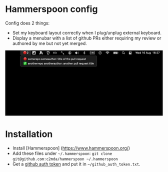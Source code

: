 # Hammerspoon config

Config does 2 things:

- Set my keyboard layout correctly when I plug/unplug external keyboard.
- Display a menubar with a list of github PRs either requiring my review or authored by me but not yet merged.

![Example menubar with list of github PRs](menubar_github_prs.jpg)

# Installation

- Install [Hammerspoon] (https://www.hammerspoon.org/)
- Add these files under `~/.hammerspoon`: `git clone git@github.com:c2mda/hammerspoon ~/.hammerspoon`
- Get a [github auth token](https://docs.github.com/en/authentication/keeping-your-account-and-data-secure/managing-your-personal-access-tokens#creating-a-personal-access-token-classic) and put it in `~/github_auth_token.txt`.
